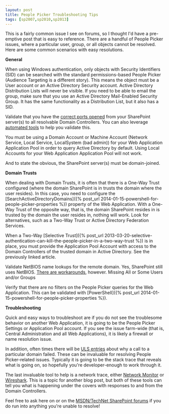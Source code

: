 ```yaml
---
layout: post
title: People Picker Troubleshooting Tips
tags: [sp2007,sp2010,sp2013]
---
```


This is a fairly common issue I see on forums, so I thought I'd have a pre-emptive post that is easy to reference. There are a handful of People Picker issues, where a particular user, group, or all objects cannot be resolved. Here are some common scenarios with easy resolutions.

**General**

When using Windows authentication, only objects with Security Identifiers (SID) can be searched with the standard permissions-based People Picker (Audience Targeting is a different story). This means the object must be a User account or an Active Directory Security account. Active Directory Distribution Lists will never be visible. If you need to be able to email the group, make sure that you use an Active Directory Mail-Enabled Security Group. It has the same functionality as a Distribution List, but it also has a SID.

Validate that you have the [correct ports opened](http://blogs.technet.com/b/wbaer/archive/2009/01/21/people-picker-port-protocol-requirements.aspx) from your SharePoint server(s) to all resolvable Domain Controllers. You can also leverage [automated tools](https://peoplepicker.codeplex.com/) to help you validate this.

You must be using a Domain Account or Machine Account (Network Service, Local Service, LocalSystem (bad admin)) for your Web Application Application Pool in order to query Active Directory by default. Using Local Accounts for your Web Application Application Pool will not work.

And to state the obvious, the SharePoint server(s) must be domain-joined.

**Domain Trusts**

When dealing with Domain Trusts, it is often that there is a One-Way Trust configured (where the domain SharePoint is in trusts the domain where the user resides). In this case, you need to configure the [SearchActiveDirectoryDomains]({% post_url 2014-01-15-powershell-for-people-picker-properties %}) property of the Web Application. With a One-Way Trust of the opposite way, that is, the domain SharePoint resides in is trusted by the domain the user resides in, nothing will work. Look for alternatives, such as a Two-Way Trust or Active Directory Federation Services.

When a Two-Way [Selective Trust]({% post_url 2013-03-20-selective-authentication-can-kill-the-people-picker-in-a-two-way-trust %}) is in place, you must provide the Application Pool Account with access to the Domain Controllers of the trusted domain in Active Directory. See the previously linked article.

Validate NetBIOS name lookups for the remote domain. Yes, SharePoint still uses NetBIOS. [There are workarounds](http://support.microsoft.com/kb/2874332), however.
Missing All or Some Users and/or Groups

Verify that there are no filters on the People Picker queries for the Web Application. This can be validated with [PowerShell]({% post_url 2014-01-15-powershell-for-people-picker-properties %}).

**Troubleshooting**

Quick and easy ways to troubleshoot are if you do not see the troublesome behavior on another Web Application, it is going to be the People Picker Settings or Application Pool account. If you see the issue farm-wide (that is, Central Administration and all Web Applications), it is likely a firewall or name resolution issue.

In addition, often times there will be [ULS entries](http://www.wservernews.com/archives/2013-10-28.htm#EC) about why a call to a particular domain failed. These can be invaluable for resolving People Picker-related issues. Typically it is going to be the stack trace that reveals what is going on, so hopefully you're developer-enough to work through it.

The last invaluable tool to help is a network trace, either [Network Monitor](http://www.microsoft.com/en-us/download/details.aspx?id=4865) or [Wireshark](http://www.wireshark.org/). This is a topic for another blog post, but both of these tools can tell you what is happening under the covers with responses to and from the Domain Controllers.

Feel free to ask here on or on the [MSDN/TechNet SharePoint forums](http://social.technet.microsoft.com/Forums/sharepoint/en-US/home) if you do run into anything you're unable to resolve!